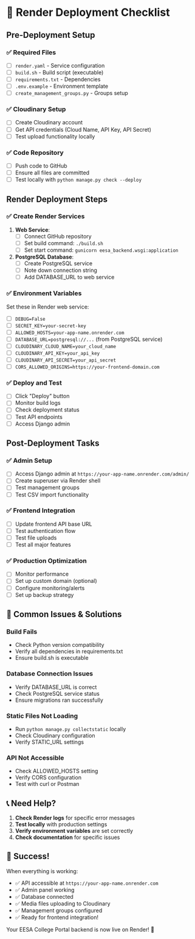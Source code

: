 # 🚀 Render Deployment Checklist

## Pre-Deployment Setup

### ✅ Required Files
- [ ] `render.yaml` - Service configuration
- [ ] `build.sh` - Build script (executable)
- [ ] `requirements.txt` - Dependencies
- [ ] `.env.example` - Environment template
- [ ] `create_management_groups.py` - Groups setup

### ✅ Cloudinary Setup
- [ ] Create Cloudinary account
- [ ] Get API credentials (Cloud Name, API Key, API Secret)
- [ ] Test upload functionality locally

### ✅ Code Repository
- [ ] Push code to GitHub
- [ ] Ensure all files are committed
- [ ] Test locally with `python manage.py check --deploy`

## Render Deployment Steps

### ✅ Create Render Services
1. **Web Service**:
   - [ ] Connect GitHub repository
   - [ ] Set build command: `./build.sh`
   - [ ] Set start command: `gunicorn eesa_backend.wsgi:application`

2. **PostgreSQL Database**:
   - [ ] Create PostgreSQL service
   - [ ] Note down connection string
   - [ ] Add DATABASE_URL to web service

### ✅ Environment Variables
Set these in Render web service:
- [ ] `DEBUG=False`
- [ ] `SECRET_KEY=your-secret-key`
- [ ] `ALLOWED_HOSTS=your-app-name.onrender.com`
- [ ] `DATABASE_URL=postgresql://...` (from PostgreSQL service)
- [ ] `CLOUDINARY_CLOUD_NAME=your_cloud_name`
- [ ] `CLOUDINARY_API_KEY=your_api_key`
- [ ] `CLOUDINARY_API_SECRET=your_api_secret`
- [ ] `CORS_ALLOWED_ORIGINS=https://your-frontend-domain.com`

### ✅ Deploy and Test
- [ ] Click "Deploy" button
- [ ] Monitor build logs
- [ ] Check deployment status
- [ ] Test API endpoints
- [ ] Access Django admin

## Post-Deployment Tasks

### ✅ Admin Setup
- [ ] Access Django admin at `https://your-app-name.onrender.com/admin/`
- [ ] Create superuser via Render shell
- [ ] Test management groups
- [ ] Test CSV import functionality

### ✅ Frontend Integration
- [ ] Update frontend API base URL
- [ ] Test authentication flow
- [ ] Test file uploads
- [ ] Test all major features

### ✅ Production Optimization
- [ ] Monitor performance
- [ ] Set up custom domain (optional)
- [ ] Configure monitoring/alerts
- [ ] Set up backup strategy

## 🚨 Common Issues & Solutions

### Build Fails
- Check Python version compatibility
- Verify all dependencies in requirements.txt
- Ensure build.sh is executable

### Database Connection Issues
- Verify DATABASE_URL is correct
- Check PostgreSQL service status
- Ensure migrations ran successfully

### Static Files Not Loading
- Run `python manage.py collectstatic` locally
- Check Cloudinary configuration
- Verify STATIC_URL settings

### API Not Accessible
- Check ALLOWED_HOSTS setting
- Verify CORS configuration
- Test with curl or Postman

## 📞 Need Help?

1. **Check Render logs** for specific error messages
2. **Test locally** with production settings
3. **Verify environment variables** are set correctly
4. **Check documentation** for specific issues

## 🎉 Success!

When everything is working:
- ✅ API accessible at `https://your-app-name.onrender.com`
- ✅ Admin panel working
- ✅ Database connected
- ✅ Media files uploading to Cloudinary
- ✅ Management groups configured
- ✅ Ready for frontend integration!

Your EESA College Portal backend is now live on Render! 🚀
